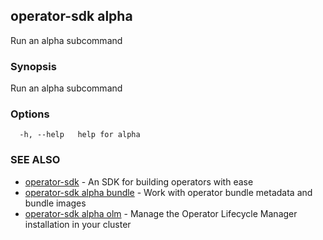 ## operator-sdk alpha

Run an alpha subcommand

### Synopsis

Run an alpha subcommand

### Options

```
  -h, --help   help for alpha
```

### SEE ALSO

* [operator-sdk](operator-sdk.md)	 - An SDK for building operators with ease
* [operator-sdk alpha bundle](operator-sdk_alpha_bundle.md)	 - Work with operator bundle metadata and bundle images
* [operator-sdk alpha olm](operator-sdk_alpha_olm.md)	 - Manage the Operator Lifecycle Manager installation in your cluster

